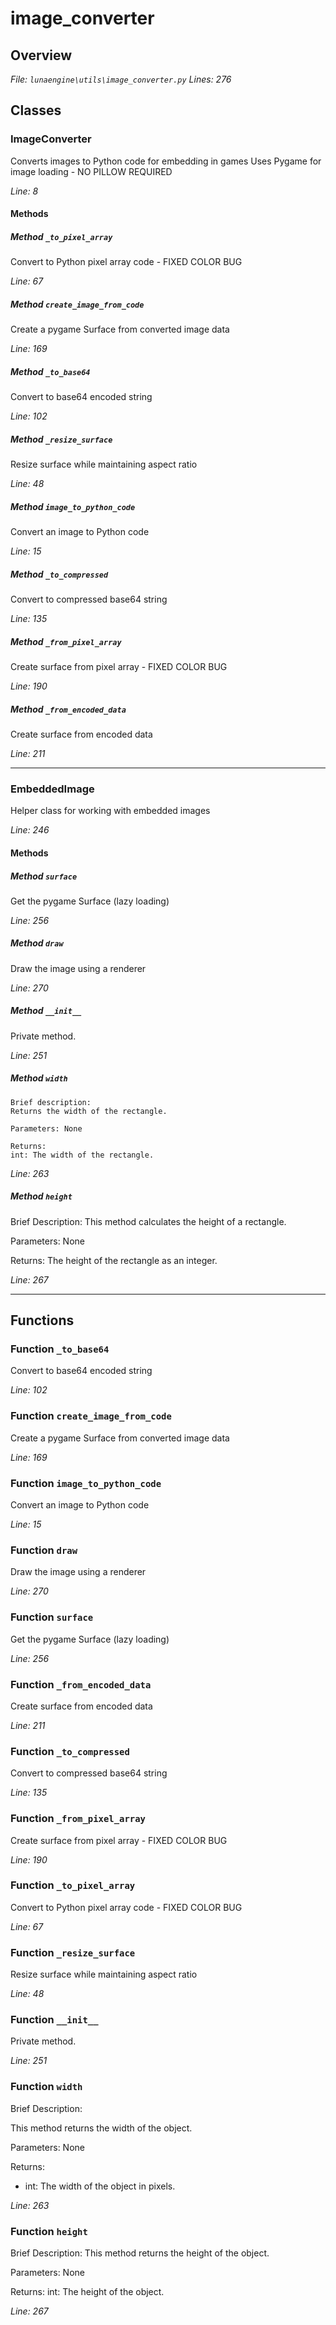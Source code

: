 # image_converter

## Overview

*File: `lunaengine\utils\image_converter.py`*
*Lines: 276*

## Classes

### ImageConverter

Converts images to Python code for embedding in games
Uses Pygame for image loading - NO PILLOW REQUIRED

*Line: 8*

#### Methods

##### Method `_to_pixel_array`

Convert to Python pixel array code - FIXED COLOR BUG

*Line: 67*

##### Method `create_image_from_code`

Create a pygame Surface from converted image data

*Line: 169*

##### Method `_to_base64`

Convert to base64 encoded string

*Line: 102*

##### Method `_resize_surface`

Resize surface while maintaining aspect ratio

*Line: 48*

##### Method `image_to_python_code`

Convert an image to Python code

*Line: 15*

##### Method `_to_compressed`

Convert to compressed base64 string

*Line: 135*

##### Method `_from_pixel_array`

Create surface from pixel array - FIXED COLOR BUG

*Line: 190*

##### Method `_from_encoded_data`

Create surface from encoded data

*Line: 211*

---

### EmbeddedImage

Helper class for working with embedded images

*Line: 246*

#### Methods

##### Method `surface`

Get the pygame Surface (lazy loading)

*Line: 256*

##### Method `draw`

Draw the image using a renderer

*Line: 270*

##### Method `__init__`

Private method.

*Line: 251*

##### Method `width`

```
Brief description:
Returns the width of the rectangle.

Parameters: None

Returns:
int: The width of the rectangle.
```

*Line: 263*

##### Method `height`

Brief Description:
This method calculates the height of a rectangle.

Parameters: None

Returns:
The height of the rectangle as an integer.

*Line: 267*

---

## Functions

### Function `_to_base64`

Convert to base64 encoded string

*Line: 102*

### Function `create_image_from_code`

Create a pygame Surface from converted image data

*Line: 169*

### Function `image_to_python_code`

Convert an image to Python code

*Line: 15*

### Function `draw`

Draw the image using a renderer

*Line: 270*

### Function `surface`

Get the pygame Surface (lazy loading)

*Line: 256*

### Function `_from_encoded_data`

Create surface from encoded data

*Line: 211*

### Function `_to_compressed`

Convert to compressed base64 string

*Line: 135*

### Function `_from_pixel_array`

Create surface from pixel array - FIXED COLOR BUG

*Line: 190*

### Function `_to_pixel_array`

Convert to Python pixel array code - FIXED COLOR BUG

*Line: 67*

### Function `_resize_surface`

Resize surface while maintaining aspect ratio

*Line: 48*

### Function `__init__`

Private method.

*Line: 251*

### Function `width`

Brief Description:

This method returns the width of the object.

Parameters: None

Returns:

* int: The width of the object in pixels.

*Line: 263*

### Function `height`

Brief Description:
This method returns the height of the object.

Parameters: None

Returns:
int: The height of the object.

*Line: 267*


